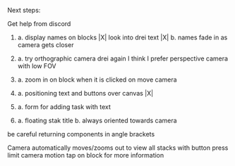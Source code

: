 Next steps:

Get help from discord

1. a. display names on blocks |X|
      look into drei text |X|
   b. names fade in as camera gets closer

2. a. try orthographic camera
      drei again
      I think I prefer perspective camera with low FOV

3. a. zoom in on block when it is clicked on
   move camera

4. a. positioning text and buttons over canvas |X|

5. a. form for adding task with text

6. a. floating stak title
   b. always oriented towards camera

be careful returning components in angle brackets

Camera automatically moves/zooms out to view all stacks with button press
limit camera motion
tap on block for more information
